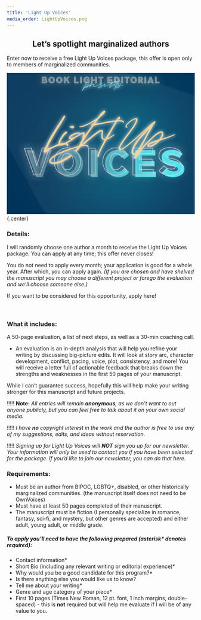 ```yaml
---
title: 'Light Up Voices'
media_order: LightUpVoices.png
---
```


## <center>Let’s spotlight marginalized authors</center>

Enter now to receive a free Light Up Voices package, this offer is open only to members of marginalized communities.

![Light Up Voices](LightUpVoices.png?cropResize=600,600){.center}

### Details: 

I will randomly choose one author a month to receive the Light Up Voices package. You can apply at any time; this offer never closes!

You do not need to apply every month; your application is good for a whole year. After which, you can apply again. _(If you are chosen and have shelved the manuscript you may choose a different project or forego the evaluation and we’ll choose someone else.)_

If you want to be considered for this opportunity, apply here!
</br>
</br>
</br>

### What it includes: 

A 50-page evaluation, a list of next steps, as well as a 30-min coaching call. 

 * An evaluation is an in-depth analysis that will help you refine your writing by discussing big-picture edits. It will look at story arc, character development, conflict, pacing, voice, plot, consistency, and more! You will receive a letter full of actionable feedback that breaks down the strengths and weaknesses in the first 50 pages of your manuscript.

While I can’t guarantee success, hopefully this will help make your writing stronger for this manuscript and future projects.

!!!!! **Note:** _All entries will remain **anonymous**, as we don’t want to out anyone publicly, but you can feel free to talk about it on your own social media._

!!!!! _I have **no** copyright interest in the work and the author is free to use any of my suggestions, edits, and ideas without reservation._

!!!!! _Signing up for Light Up Voices will **NOT** sign you up for our newsletter. Your information will only be used to contact you if you have been selected for the package. If you’d like to join our newsletter, you can do that here._


### Requirements: 

 * Must be an author from BIPOC, LGBTQ+, disabled, or other historically marginalized communities. (the manuscript itself does not need to be OwnVoices)
 * Must have at least 50 pages completed of their manuscript. 
 * The manuscript must be fiction (I personally specialize in romance, fantasy, sci-fi, and mystery, but other genres are accepted) and either adult, young adult, or middle grade. 

##### **To apply you’ll need to have the following prepared (asterisk\* denotes required):**

 * Contact information*
 * Short Bio (including any relevant writing or editorial experience)*
 * Why would you be a good candidate for this program?*
 * Is there anything else you would like us to know?
 * Tell me about your writing*
 * Genre and age category of your piece*
 * First 10 pages (Times New Roman, 12 pt. font, 1 inch margins, double-spaced) - this is **not** required but will help me evaluate if I will be of any value to you.
